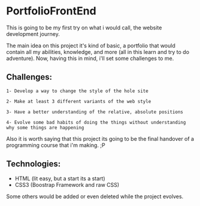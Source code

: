 ﻿# PortfolioFrontEnd
 
This is going to be my first try on what i would call, the website development journey.

The main idea on this project it's kind of basic, a portfolio that would contain all my abilities, knowledge, and more (all in this learn and try to do adventure).
Now, having this in mind, i'll set some challenges to me.

## Challenges:

    1- Develop a way to change the style of the hole site
 
    2- Make at least 3 different variants of the web style
    
    3- Have a better understanding of the relative, absolute positions
    
    4- Evolve some bad habits of doing the things without understanding why some things are happening

Also it is worth saying that this project its going to be the final handover of a programming course that i'm making. ;P

## Technologies:
- HTML (lit easy, but a start its a start)
- CSS3 (Boostrap Framework and raw CSS)
    
Some others would be added or even deleted while the project evolves.
